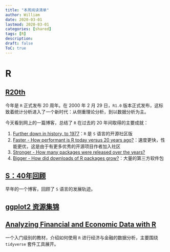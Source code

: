 ```yaml
---
title: "本周阅读清单"
author: William
date: 2020-03-01
lastmod: 2020-03-01
categories: [shared]
tags: [R]
description: 
draft: false
ToC: true
---
```


# R

## [R20th](https://jozef.io/r921-happy-birthday-r/)

今年是 `R` 正式发布 20 周年。在 2000 年 2 月 29 日，`R1.0` 版本正式发布，这标致着统计分析进入了一个新时代：从侧重理论分析，到以数据分析为主。

今天看到网上的一篇博客，总结了 `R` 在过去的 20 年间取得的主要成就：

1.  [Further down in history, to 1977](https://jozef.io/r921-happy-birthday-r/#further-down-in-history-to-1977)：`R` 是 `S` 语言的开源社区版
2.  [Faster - How performant is R today versus 20 years ago?](https://jozef.io/r921-happy-birthday-r/#faster---how-performant-is-r-today-versus-20-years-ago)：速度更快，性能更优，这是由于有更多优秀的开源项目作者加入社区
3.  [Stronger - How many packages were released over the years?](https://jozef.io/r921-happy-birthday-r/#stronger---how-many-packages-were-released-over-the-years)
4.  [Bigger - How did downloads of R packages grow?](https://jozef.io/r921-happy-birthday-r/#bigger---how-did-downloads-of-r-packages-grow)：大量的第三方软件包

## [S：40年回顾](https://channel9.msdn.com/Events/useR-international-R-User-conference/useR2016/Forty-years-of-S/player)

早年的一个博客，回顾了 `S` 语言的发展轨迹。

## [ggplot2 资源集锦](https://github.com/erikgahner/awesome-ggplot2)

## [Analyzing Financial and Economic Data with R](https://www.msperlin.com/afedR/)

一个入门级别的教材，介绍如何使用 `R` 进行经济与金融的数据分析，主要围绕 `tidyverse` 套件工具展开。